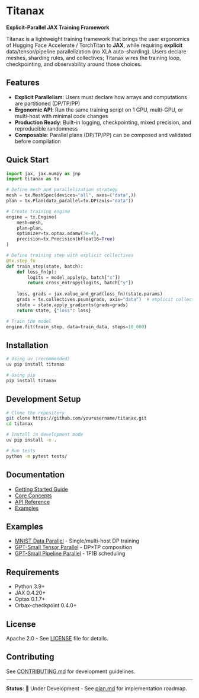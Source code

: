 # Titanax

**Explicit-Parallel JAX Training Framework**

Titanax is a lightweight training framework that brings the user ergonomics of Hugging Face Accelerate / TorchTitan to **JAX**, while requiring **explicit** data/tensor/pipeline parallelization (no XLA auto-sharding). Users declare meshes, sharding rules, and collectives; Titanax wires the training loop, checkpointing, and observability around those choices.

## Features

- **Explicit Parallelism**: Users must declare how arrays and computations are partitioned (DP/TP/PP)
- **Ergonomic API**: Run the same training script on 1 GPU, multi-GPU, or multi-host with minimal code changes
- **Production Ready**: Built-in logging, checkpointing, mixed precision, and reproducible randomness
- **Composable**: Parallel plans (DP/TP/PP) can be composed and validated before compilation

## Quick Start

```python
import jax, jax.numpy as jnp
import titanax as tx

# Define mesh and parallelization strategy
mesh = tx.MeshSpec(devices="all", axes=("data",))
plan = tx.Plan(data_parallel=tx.DP(axis="data"))

# Create training engine
engine = tx.Engine(
    mesh=mesh, 
    plan=plan,
    optimizer=tx.optax.adamw(3e-4),
    precision=tx.Precision(bfloat16=True)
)

# Define training step with explicit collectives
@tx.step_fn
def train_step(state, batch):
    def loss_fn(p):
        logits = model_apply(p, batch["x"])
        return cross_entropy(logits, batch["y"])
    
    loss, grads = jax.value_and_grad(loss_fn)(state.params)
    grads = tx.collectives.psum(grads, axis="data")  # explicit collective
    state = state.apply_gradients(grads=grads)
    return state, {"loss": loss}

# Train the model
engine.fit(train_step, data=train_data, steps=10_000)
```

## Installation

```bash
# Using uv (recommended)
uv pip install titanax

# Using pip
pip install titanax
```

## Development Setup

```bash
# Clone the repository
git clone https://github.com/yourusername/titanax.git
cd titanax

# Install in development mode
uv pip install -e .

# Run tests
python -m pytest tests/
```

## Documentation

- [Getting Started Guide](docs/quickstart.md)
- [Core Concepts](docs/concepts.md)
- [API Reference](docs/api/)
- [Examples](examples/)

## Examples

- [MNIST Data Parallel](examples/mnist_dp/) - Single/multi-host DP training
- [GPT-Small Tensor Parallel](examples/gpt_small_tp/) - DP×TP composition  
- [GPT-Small Pipeline Parallel](examples/gpt_small_pp/) - 1F1B scheduling

## Requirements

- Python 3.9+
- JAX 0.4.20+
- Optax 0.1.7+
- Orbax-checkpoint 0.4.0+

## License

Apache 2.0 - See [LICENSE](LICENSE) file for details.

## Contributing

See [CONTRIBUTING.md](CONTRIBUTING.md) for development guidelines.

---

**Status**: 🚧 Under Development - See [plan.md](plan.md) for implementation roadmap.
